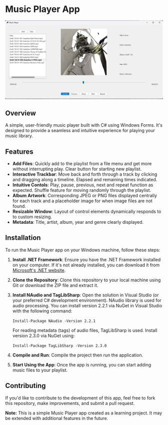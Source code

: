 # Music Player App

![Screenshot](MusicPlayer.jpg)

## Overview
A simple, user-friendly music player built with C# using Windows Forms. It's designed to provide a seamless and intuitive experience for playing your music library.

## Features
- **Add Files**: Quickly add to the playlist from a file menu and get more without interrupting play. Clear button for starting new playlist.
- **Interactive Trackbar**: Move back and forth through a track by clicking and dragging along a timeline. Elapsed and remaining times indicated.
- **Intuitive Contols**: Play, pause, previous, next and repeat function as expected. Shuffle feature for moving randomly through the playlist. 
- **Album Artwork**: Corresponding JPEG or PNG files displayed centrally for each track and a placeholder image for when image files are not found. 
- **Resizable Window**: Layout of control elements dynamically responds to to custom resizing. 
- **Metadata**: Title, artist, album, year and genre clearly displayed. 
 
## Installation

To run the Music Player app on your Windows machine, follow these steps:

1. **Install .NET Framework**: Ensure you have the .NET Framework installed on your computer. If it's not already installed, you can download it from [Microsoft's .NET website](https://dotnet.microsoft.com/download).

2. **Clone the Repository**: Clone this repository to your local machine using Git or download the ZIP file and extract it.

3. **Install NAudio and TagLibSharp**: Open the solution in Visual Studio (or your preferred C# development environment). NAudio library is used for audio processing. You can install version 2.2.1 via NuGet in Visual Studio with the following command: 

    ``` Install-Package NAudio -Version 2.2.1 ```

    For reading metadata (tags) of audio files, TagLibSharp is used. Install version 2.3.0 via NuGet using:
    
    ``` Install-Package TagLibSharp -Version 2.3.0 ```

4. **Compile and Run**: Compile the project then run the application.

5. **Start Using the App**: Once the app is running, you can start adding music files to your playlist.

## Contributing

If you'd like to contribute to the development of this app, feel free to fork this repository, make improvements, and submit a pull request.

**Note:** This is a simple Music Player app created as a learning project. It may be extended with additional features in the future.